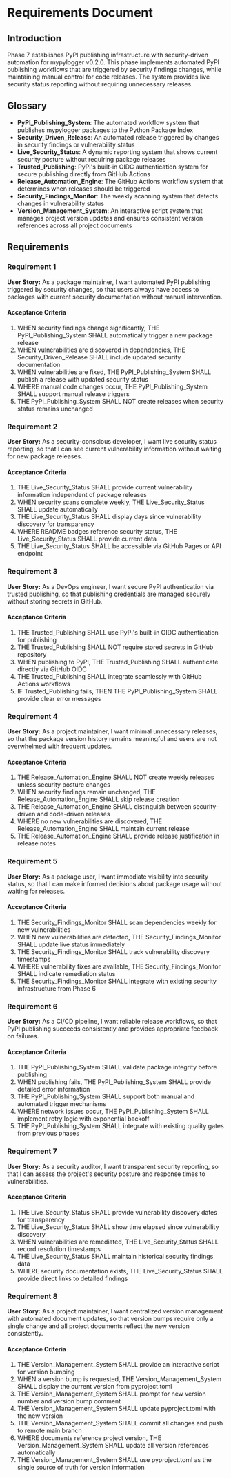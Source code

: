 # Requirements Document

## Introduction

Phase 7 establishes PyPI publishing infrastructure with security-driven automation for mypylogger v0.2.0. This phase implements automated PyPI publishing workflows that are triggered by security findings changes, while maintaining manual control for code releases. The system provides live security status reporting without requiring unnecessary releases.

## Glossary

- **PyPI_Publishing_System**: The automated workflow system that publishes mypylogger packages to the Python Package Index
- **Security_Driven_Release**: An automated release triggered by changes in security findings or vulnerability status
- **Live_Security_Status**: A dynamic reporting system that shows current security posture without requiring package releases
- **Trusted_Publishing**: PyPI's built-in OIDC authentication system for secure publishing directly from GitHub Actions
- **Release_Automation_Engine**: The GitHub Actions workflow system that determines when releases should be triggered
- **Security_Findings_Monitor**: The weekly scanning system that detects changes in vulnerability status
- **Version_Management_System**: An interactive script system that manages project version updates and ensures consistent version references across all project documents

## Requirements

### Requirement 1

**User Story:** As a package maintainer, I want automated PyPI publishing triggered by security changes, so that users always have access to packages with current security documentation without manual intervention.

#### Acceptance Criteria

1. WHEN security findings change significantly, THE PyPI_Publishing_System SHALL automatically trigger a new package release
2. WHEN vulnerabilities are discovered in dependencies, THE Security_Driven_Release SHALL include updated security documentation
3. WHEN vulnerabilities are fixed, THE PyPI_Publishing_System SHALL publish a release with updated security status
4. WHERE manual code changes occur, THE PyPI_Publishing_System SHALL support manual release triggers
5. THE PyPI_Publishing_System SHALL NOT create releases when security status remains unchanged

### Requirement 2

**User Story:** As a security-conscious developer, I want live security status reporting, so that I can see current vulnerability information without waiting for new package releases.

#### Acceptance Criteria

1. THE Live_Security_Status SHALL provide current vulnerability information independent of package releases
2. WHEN security scans complete weekly, THE Live_Security_Status SHALL update automatically
3. THE Live_Security_Status SHALL display days since vulnerability discovery for transparency
4. WHERE README badges reference security status, THE Live_Security_Status SHALL provide current data
5. THE Live_Security_Status SHALL be accessible via GitHub Pages or API endpoint

### Requirement 3

**User Story:** As a DevOps engineer, I want secure PyPI authentication via trusted publishing, so that publishing credentials are managed securely without storing secrets in GitHub.

#### Acceptance Criteria

1. THE Trusted_Publishing SHALL use PyPI's built-in OIDC authentication for publishing
2. THE Trusted_Publishing SHALL NOT require stored secrets in GitHub repository
3. WHEN publishing to PyPI, THE Trusted_Publishing SHALL authenticate directly via GitHub OIDC
4. THE Trusted_Publishing SHALL integrate seamlessly with GitHub Actions workflows
5. IF Trusted_Publishing fails, THEN THE PyPI_Publishing_System SHALL provide clear error messages

### Requirement 4

**User Story:** As a project maintainer, I want minimal unnecessary releases, so that the package version history remains meaningful and users are not overwhelmed with frequent updates.

#### Acceptance Criteria

1. THE Release_Automation_Engine SHALL NOT create weekly releases unless security posture changes
2. WHEN security findings remain unchanged, THE Release_Automation_Engine SHALL skip release creation
3. THE Release_Automation_Engine SHALL distinguish between security-driven and code-driven releases
4. WHERE no new vulnerabilities are discovered, THE Release_Automation_Engine SHALL maintain current release
5. THE Release_Automation_Engine SHALL provide release justification in release notes

### Requirement 5

**User Story:** As a package user, I want immediate visibility into security status, so that I can make informed decisions about package usage without waiting for releases.

#### Acceptance Criteria

1. THE Security_Findings_Monitor SHALL scan dependencies weekly for new vulnerabilities
2. WHEN new vulnerabilities are detected, THE Security_Findings_Monitor SHALL update live status immediately
3. THE Security_Findings_Monitor SHALL track vulnerability discovery timestamps
4. WHERE vulnerability fixes are available, THE Security_Findings_Monitor SHALL indicate remediation status
5. THE Security_Findings_Monitor SHALL integrate with existing security infrastructure from Phase 6

### Requirement 6

**User Story:** As a CI/CD pipeline, I want reliable release workflows, so that PyPI publishing succeeds consistently and provides appropriate feedback on failures.

#### Acceptance Criteria

1. THE PyPI_Publishing_System SHALL validate package integrity before publishing
2. WHEN publishing fails, THE PyPI_Publishing_System SHALL provide detailed error information
3. THE PyPI_Publishing_System SHALL support both manual and automated trigger mechanisms
4. WHERE network issues occur, THE PyPI_Publishing_System SHALL implement retry logic with exponential backoff
5. THE PyPI_Publishing_System SHALL integrate with existing quality gates from previous phases

### Requirement 7

**User Story:** As a security auditor, I want transparent security reporting, so that I can assess the project's security posture and response times to vulnerabilities.

#### Acceptance Criteria

1. THE Live_Security_Status SHALL provide vulnerability discovery dates for transparency
2. THE Live_Security_Status SHALL show time elapsed since vulnerability discovery
3. WHEN vulnerabilities are remediated, THE Live_Security_Status SHALL record resolution timestamps
4. THE Live_Security_Status SHALL maintain historical security findings data
5. WHERE security documentation exists, THE Live_Security_Status SHALL provide direct links to detailed findings

### Requirement 8

**User Story:** As a project maintainer, I want centralized version management with automated document updates, so that version bumps require only a single change and all project documents reflect the new version consistently.

#### Acceptance Criteria

1. THE Version_Management_System SHALL provide an interactive script for version bumping
2. WHEN a version bump is requested, THE Version_Management_System SHALL display the current version from pyproject.toml
3. THE Version_Management_System SHALL prompt for new version number and version bump comment
4. THE Version_Management_System SHALL update pyproject.toml with the new version
5. THE Version_Management_System SHALL commit all changes and push to remote main branch
6. WHERE documents reference project version, THE Version_Management_System SHALL update all version references automatically
7. THE Version_Management_System SHALL use pyproject.toml as the single source of truth for version information